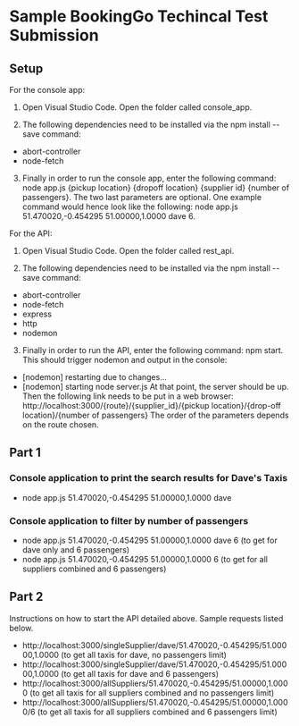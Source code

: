 # Sample BookingGo Techincal Test Submission

## Setup

For the console app: 
1. Open Visual Studio Code. Open the folder called console_app.  

2. The following dependencies need to be installed via the npm install --save command:
* abort-controller
* node-fetch

3. Finally in order to run the console app, enter the following command: node app.js {pickup location} {dropoff location} {supplier id} {number of passengers}. The two last parameters are optional. One example command would hence look like the following: node app.js 51.470020,-0.454295 51.00000,1.0000 dave 6. 


For the API: 
1. Open Visual Studio Code. Open the folder called rest_api.  

2. The following dependencies need to be installed via the npm install --save command:
* abort-controller
* node-fetch
* express
* http
* nodemon

3. Finally in order to run the API, enter the following command: npm start. This should trigger nodemon and output in the console: 
* [nodemon] restarting due to changes...
* [nodemon] starting node server.js
At that point, the server should be up. Then the following link needs to be put in a web browser: http://localhost:3000/{route}/{supplier_id}/{pickup location}/{drop-off location}/{number of passengers}
The order of the parameters depends on the route chosen.


## Part 1

### Console application to print the search results for Dave's Taxis

* node app.js 51.470020,-0.454295 51.00000,1.0000 dave 

### Console application to filter by number of passengers

* node app.js 51.470020,-0.454295 51.00000,1.0000 dave 6 (to get for dave only and 6 passengers) 
* node app.js 51.470020,-0.454295 51.00000,1.0000 6 (to get for all suppliers combined and 6 passengers) 

## Part 2
Instructions on how to start the API detailed above. 
Sample requests listed below. 
* http://localhost:3000/singleSupplier/dave/51.470020,-0.454295/51.00000,1.0000 (to get all taxis for dave, no passengers limit)
* http://localhost:3000/singleSupplier/dave/51.470020,-0.454295/51.00000,1.0000 (to get all taxis for dave and 6 passengers)
* http://localhost:3000/allSuppliers/51.470020,-0.454295/51.00000,1.0000 (to get all taxis for all suppliers combined and no passengers limit)
* http://localhost:3000/allSuppliers/51.470020,-0.454295/51.00000,1.0000/6 (to get all taxis for all suppliers combined and 6 passengers limit)

